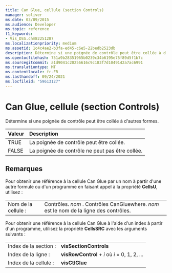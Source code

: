 ```yaml
---
title: Can Glue, cellule (section Controls)
manager: soliver
ms.date: 03/09/2015
ms.audience: Developer
ms.topic: reference
f1_keywords:
- Vis_DSS.chm82251287
ms.localizationpriority: medium
ms.assetid: 1c4c4ae2-b3fa-ed45-c6e5-22bedb2523db
description: Détermine si une poignée de contrôle peut être collée à d'autres formes.
ms.openlocfilehash: 751a9b28351965b0239c34b6195e75f89d5f1b7c
ms.sourcegitcommit: a1d9041c20256616c9c183f7d1049142a7ac6991
ms.translationtype: MT
ms.contentlocale: fr-FR
ms.lasthandoff: 09/24/2021
ms.locfileid: "59613127"
---
```

# <a name="can-glue-cell-controls-section"></a>Can Glue, cellule (section Controls)

Détermine si une poignée de contrôle peut être collée à d'autres formes.
  
|**Valeur**|**Description**|
|:-----|:-----|
| TRUE  <br/> | La poignée de contrôle peut être collée.  <br/> |
| FALSE  <br/> | La poignée de contrôle ne peut pas être collée.  <br/> |
   
## <a name="remarks"></a>Remarques

Pour obtenir une référence à la cellule Can Glue par un nom à partir d'une autre formule ou d'un programme en faisant appel à la propriété **CellsU**, utilisez : 
  
|||
|:-----|:-----|
| Nom de la cellule :  <br/> | Contrôles.  *nom*  . Contrôles CanGluewhere.  *nom*  est le nom de la ligne des contrôles.  <br/> |
   
Pour obtenir une référence à la cellule Can Glue à l'aide d'un index à partir d'un programme, utilisez la propriété **CellsSRC** avec les arguments suivants : 
  
|||
|:-----|:-----|
| Index de la section :  <br/> |**visSectionControls** <br/> |
| Index de la ligne :  <br/> |**visRowControl**  +   *i* où *i* = 0, 1, 2, ...  <br/> |
| Index de la cellule :  <br/> |**visCtlGlue** <br/> |
   

